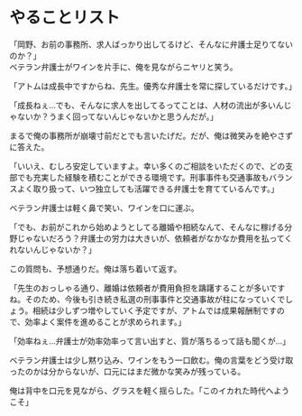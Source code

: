 # やることリスト
「岡野、お前の事務所、求人ばっかり出してるけど、そんなに弁護士足りてないのか？」  
ベテラン弁護士がワインを片手に、俺を見ながらニヤリと笑う。

「アトムは成長中ですからね、先生。優秀な弁護士を常に探しているだけです。」

「成長ねぇ…でも、そんなに求人を出してるってことは、人材の流出が多いんじゃないか？うまく回ってないんじゃないかと思うんだが。」

まるで俺の事務所が崩壊寸前だとでも言いたげだ。だが、俺は微笑みを絶やさずに答えた。

「いいえ、むしろ安定していますよ。幸い多くのご相談をいただくので、どの支部でも充実した経験を積むことができる環境です。刑事事件も交通事故もバランスよく取り扱って、いつ独立しても活躍できる弁護士を育てているんです。」

ベテラン弁護士は軽く鼻で笑い、ワインを口に運ぶ。

「でも、お前がこれから始めようとしてる離婚や相続なんて、そんなに稼げる分野じゃないだろう？弁護士の労力は大きいが、依頼者がなかなか費用を払ってくれないんじゃないか？」

この質問も、予想通りだ。俺は落ち着いて返す。

「先生のおっしゃる通り、離婚は依頼者が費用負担を躊躇することが多いですね。そのため、今後も引き続き私選の刑事事件と交通事故が柱になっていくでしょう。相続は少しずつ増やしていく予定ですが、アトムでは成果報酬制ですので、効率よく案件を進めることが求められます。」

「効率ねぇ…弁護士が効率効率って言い出すと、質が落ちるって話も聞くが…」  

ベテラン弁護士は少し黙り込み、ワインをもう一口飲む。俺の言葉をどう受け取ったのかは分からないが、口元にはまだ微かな笑みが残っている。

俺は背中を口元を見ながら、グラスを軽く揺らした。「このイカれた時代へようこそ」
